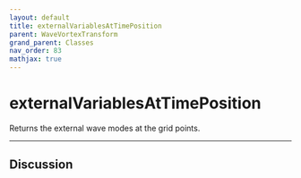 ```yaml
---
layout: default
title: externalVariablesAtTimePosition
parent: WaveVortexTransform
grand_parent: Classes
nav_order: 83
mathjax: true
---
```


#  externalVariablesAtTimePosition

Returns the external wave modes at the grid points.


---

## Discussion

  
